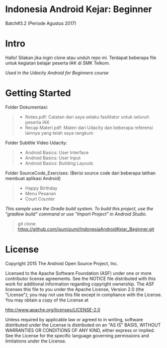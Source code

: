# Indonesia Android Kejar: Beginner
Batch#3.2 (Periode Agustus 2017)

# Intro
Hallo! Silakan jika ingin clone atau unduh repo ini. Terdapat beberapa file untuk kegiatan belajar peserta IAK di SMK Telkom.

*Used in the Udacity Android for Beginners course*

# Getting Started
Folder Dokumentasi: 
> - Notes.pdf: Catatan dari saya selaku fasilitator untuk seluruh peserta IAK
> - Recap Materi.pdf: Materi dari Udacity dan beberapa referensi lainnya yang telah saya rangkum

Folder Subtitle Video Udacity:
> - Android Basics: User Interface
> - Android Basics: User Input
> - Android Basics: Building Layouts

Folder SourceCode_Exercises:
(Berisi source code dari beberapa latihan membuat aplikasi Android)
> -  Happy Birthday
> -  Menu Pesanan
> -  Court Counter

*This sample uses the Gradle build system. To build this project, use the "gradlew build" command or use "Import Project" in Android Studio.*

> git clone https://github.com/isumizumi/IndonesiaAndroidKejar_Beginner.git

# License

Copyright 2015 The Android Open Source Project, Inc.

Licensed to the Apache Software Foundation (ASF) under one or more contributor license agreements. See the NOTICE file distributed with this work for additional information regarding copyright ownership. The ASF licenses this file to you under the Apache License, Version 2.0 (the "License"); you may not use this file except in compliance with the License. You may obtain a copy of the License at

http://www.apache.org/licenses/LICENSE-2.0

Unless required by applicable law or agreed to in writing, software distributed under the License is distributed on an "AS IS" BASIS, WITHOUT WARRANTIES OR CONDITIONS OF ANY KIND, either express or implied. See the License for the specific language governing permissions and limitations under the License.

